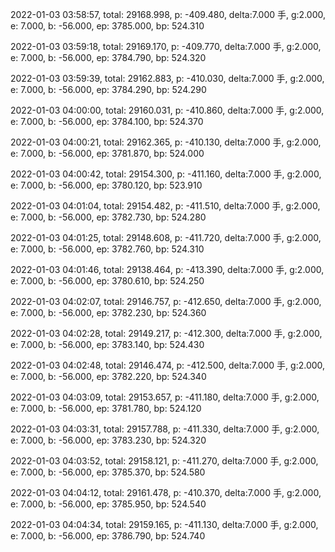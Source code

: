 2022-01-03 03:58:57, total: 29168.998, p: -409.480, delta:7.000 手, g:2.000, e: 7.000, b: -56.000, ep: 3785.000, bp: 524.310

2022-01-03 03:59:18, total: 29169.170, p: -409.770, delta:7.000 手, g:2.000, e: 7.000, b: -56.000, ep: 3784.790, bp: 524.320

2022-01-03 03:59:39, total: 29162.883, p: -410.030, delta:7.000 手, g:2.000, e: 7.000, b: -56.000, ep: 3784.290, bp: 524.290

2022-01-03 04:00:00, total: 29160.031, p: -410.860, delta:7.000 手, g:2.000, e: 7.000, b: -56.000, ep: 3784.100, bp: 524.370

2022-01-03 04:00:21, total: 29162.365, p: -410.130, delta:7.000 手, g:2.000, e: 7.000, b: -56.000, ep: 3781.870, bp: 524.000

2022-01-03 04:00:42, total: 29154.300, p: -411.160, delta:7.000 手, g:2.000, e: 7.000, b: -56.000, ep: 3780.120, bp: 523.910

2022-01-03 04:01:04, total: 29154.482, p: -411.510, delta:7.000 手, g:2.000, e: 7.000, b: -56.000, ep: 3782.730, bp: 524.280

2022-01-03 04:01:25, total: 29148.608, p: -411.720, delta:7.000 手, g:2.000, e: 7.000, b: -56.000, ep: 3782.760, bp: 524.310

2022-01-03 04:01:46, total: 29138.464, p: -413.390, delta:7.000 手, g:2.000, e: 7.000, b: -56.000, ep: 3780.610, bp: 524.250

2022-01-03 04:02:07, total: 29146.757, p: -412.650, delta:7.000 手, g:2.000, e: 7.000, b: -56.000, ep: 3782.230, bp: 524.360

2022-01-03 04:02:28, total: 29149.217, p: -412.300, delta:7.000 手, g:2.000, e: 7.000, b: -56.000, ep: 3783.140, bp: 524.430

2022-01-03 04:02:48, total: 29146.474, p: -412.500, delta:7.000 手, g:2.000, e: 7.000, b: -56.000, ep: 3782.220, bp: 524.340

2022-01-03 04:03:09, total: 29153.657, p: -411.180, delta:7.000 手, g:2.000, e: 7.000, b: -56.000, ep: 3781.780, bp: 524.120

2022-01-03 04:03:31, total: 29157.788, p: -411.330, delta:7.000 手, g:2.000, e: 7.000, b: -56.000, ep: 3783.230, bp: 524.320

2022-01-03 04:03:52, total: 29158.121, p: -411.270, delta:7.000 手, g:2.000, e: 7.000, b: -56.000, ep: 3785.370, bp: 524.580

2022-01-03 04:04:12, total: 29161.478, p: -410.370, delta:7.000 手, g:2.000, e: 7.000, b: -56.000, ep: 3785.950, bp: 524.540

2022-01-03 04:04:34, total: 29159.165, p: -411.130, delta:7.000 手, g:2.000, e: 7.000, b: -56.000, ep: 3786.790, bp: 524.740